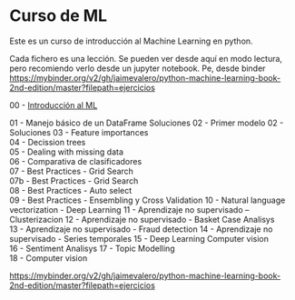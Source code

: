 
# Curso de ML

Este es un curso de introducción al Machine Learning en python.

Cada fichero es una lección. Se pueden ver desde aquí en modo lectura, pero recomiendo verlo desde un jupyter notebook. Pe, desde binder https://mybinder.org/v2/gh/jaimevalero/python-machine-learning-book-2nd-edition/master?filepath=ejercicios

00 - [Introducción al ML](https://github.com/jaimevalero/python-machine-learning-book-2nd-edition/blob/master/ejercicios/Ejercicio%2000%20-%20Introducci%C3%B3n.ipynb)

01 - Manejo básico de un DataFrame Soluciones
02 - Primer modelo
02 - Soluciones	
03 - Feature importances	
04 - Decission trees	
05 - Dealing with missing data	
06 - Comparativa de clasificadores	
07 - Best Practices - Grid Search	
07b - Best Practices - Grid Search	
08 - Best Practices - Auto select	
09 - Best Practices - Ensembling y Cross Validation	
10 - Natural language vectorization - Deep Learning
11 - Aprendizaje no supervisado – Clusterizacion
12 - Aprendizaje no supervisado - Basket Case Analisys	
13 - Aprendizaje no supervisado - Fraud detection
14 - Aprendizaje no supervisado - Series temporales	
15 - Deep Learning	Computer vision 	
16 - Sentiment Analisys	
17 - Topic Modelling		
18 - Computer vision	

https://mybinder.org/v2/gh/jaimevalero/python-machine-learning-book-2nd-edition/master?filepath=ejercicios
